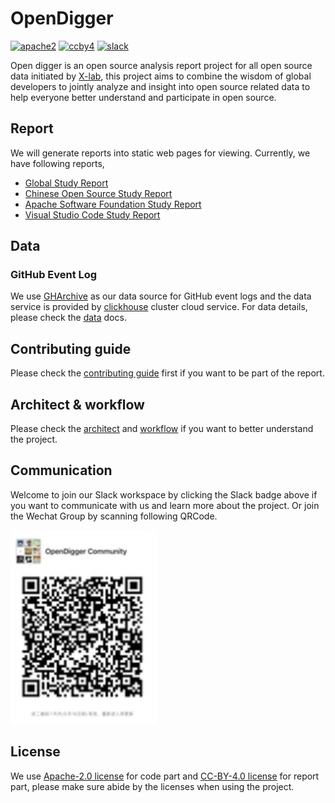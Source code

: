 # OpenDigger

[![apache2](https://img.shields.io/badge/license-Apache%202-blue)](LICENSE) [![ccby4](https://img.shields.io/badge/license-CC%20BY%204.0-blue)](LICENSE-CC-BY) [![slack](https://img.shields.io/badge/slack-join%20chat-green)](https://join.slack.com/t/x-github-analysis/shared_invite/zt-jate2dty-oCvEheSrI0fI2BckbR1ptQ)

Open digger is an open source analysis report project for all open source data initiated by [X-lab](https://x-lab.info), this project aims to combine the wisdom of global developers to jointly analyze and insight into open source related data to help everyone better understand and participate in open source.

## Report

We will generate reports into static web pages for viewing. Currently, we have following reports,

- [Global Study Report](http://opendigger-oss.x-lab.info/global-study.html)
- [Chinese Open Source Study Report](http://opendigger-oss.x-lab.info/case-study-Chinese.html)
- [Apache Software Foundation Study Report](http://opendigger-oss.x-lab.info/case-study-ASF.html)
- [Visual Studio Code Study Report](http://opendigger-oss.x-lab.info/case-study-vscode.html)

## Data

### GitHub Event Log

We use [GHArchive](https://www.gharchive.org/) as our data source for GitHub event logs and the data service is provided by [clickhouse](https://clickhouse.tech/) cluster cloud service. For data details, please check the [data](https://github.com/X-lab2017/open-digger/blob/master/docs/DATA.md) docs.

## Contributing guide

Please check the [contributing guide](http://www.x-lab.info/open-digger/#/CONTRIBUTING) first if you want to be part of the report.

## Architect & workflow

Please check the [architect](https://www.x-lab.info/open-digger/#/architecture) and [workflow](https://www.x-lab.info/open-digger/#/workflow) if you want to better understand the project.

## Communication

Welcome to join our Slack workspace by clicking the Slack badge above if you want to communicate with us and learn more about the project. Or join the Wechat Group by scanning following QRCode.

![](./docs/assets/wechat-qrcode.png)

## License

We use [Apache-2.0 license](LICENSE) for code part and [CC-BY-4.0 license](LICENSE-CC-BY) for report part, please make sure abide by the licenses when using the project.
